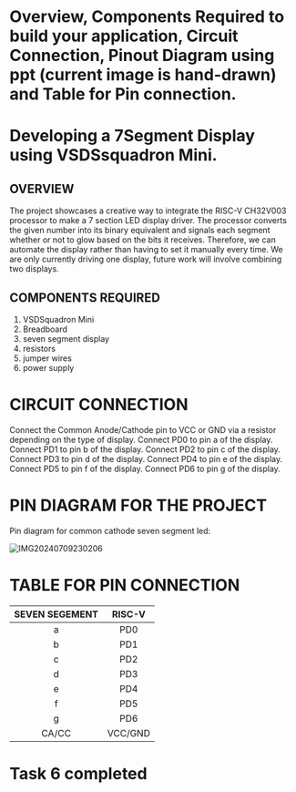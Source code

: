 # Overview, Components Required to build your application, Circuit Connection, Pinout Diagram using ppt (current image is hand-drawn) and Table for Pin connection. 

# Developing a 7Segment Display using VSDSsquadron Mini.

## OVERVIEW 

The project showcases a creative way to integrate the RISC-V CH32V003 processor to make a 7 section LED display driver. The processor converts the given number into its binary equivalent and signals each segment whether or not to glow based on the bits it receives. Therefore, we can automate the display rather than having to set it manually every time. We are only currently driving one display, future work will involve combining two displays.

## COMPONENTS REQUIRED 
1. VSDSquadron Mini
2. Breadboard
3. seven segment display
4. resistors
5. jumper wires
6. power supply

# CIRCUIT CONNECTION 

Connect the Common Anode/Cathode pin to VCC or GND via a resistor depending on the type of display.
Connect PD0 to pin a of the display.
Connect PD1 to pin b of the display.
Connect PD2 to pin c of the display.
Connect PD3 to pin d of the display.
Connect PD4 to pin e of the display.
Connect PD5 to pin f of the display.
Connect PD6 to pin g of the display.

# PIN DIAGRAM FOR THE PROJECT

Pin diagram for common cathode seven segment led:

![IMG20240709230206](https://github.com/kanishka-preethi/VSDSquadron-mini-internship/assets/173462509/df64f6a8-7551-46ef-8d47-c5c275a5aaec)

# TABLE FOR PIN CONNECTION 

| 	SEVEN SEGEMENT	 | 	RISC-V |
| 	:-----:	 | 	:-----:	 | 
| 	a	| 	PD0	|
| 	b	|   PD1 |
| 	c	| 	PD2	|
| 	d	| 	PD3	|
| 	e	| 	PD4	|
| 	f	| 	PD5	|
| 	g	| 	PD6	|
| 	CA/CC	| 	VCC/GND	|

# Task 6 completed 
